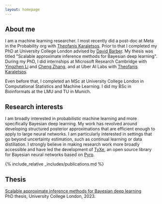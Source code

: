 ```yaml
---
layout: homepage
---
```


## About me

I am a machine learning researcher.
I most recently did a post-doc at Meta in the Probability org with [Theofanis Karaletsos](https://karaletsos.com).
Prior to that I completed my PhD at University College London advised by [David Barber](http://web4.cs.ucl.ac.uk/staff/D.Barber/pmwiki/pmwiki.php).
My thesis was titled "Scalable approximate inference methods for Bayesian deep learning".
During my PhD, I did internships at Microsoft Research Cambridge with [Yingzhen Li](http://yingzhenli.net/home/en/) and [Cheng Zhang](https://cheng-zhang.org), and at Uber AI Labs with [Theofanis Karaletsos](https://karaletsos.com).

Even before that, I completed an MSc at University College London in Computational Statistics and Machine Learning.
I did my BSc in Bioinformats at the LMU and TU in Munich.


## Research interests

I am broadly interested in probabilistic machine learning and more specifically Bayesian deep learning.
My work has revolved around developing structured posterior approximations that are efficient enough to apply to large neural networks.
I am particularly interested in settings that go beyond uncertainty estimation, such as continual learning or data distillation.
I strongly believe in making research work more broadly accessible and have led the development of [TyXe](https://github.com/TyXe-BDL/TyXe), an open source library for Bayesian neural networks based on [Pyro](https://github.com/pyro-ppl/pyro).

{% include_relative _includes/publications.md %}

## Thesis

[Scalable approximate inference methods for Bayesian deep learning](https://discovery.ucl.ac.uk/id/eprint/10169549/2/thesis.pdf)\
PhD thesis,
University College London,
2023.
